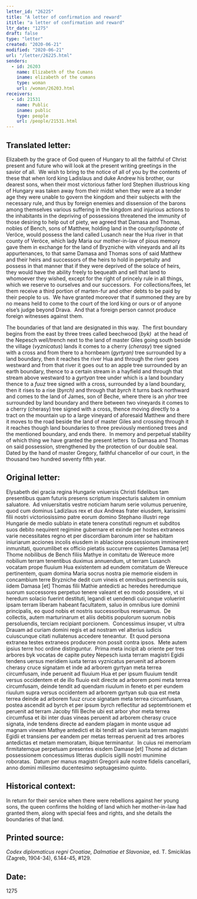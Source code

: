 ```yaml
---
letter_id: "26225"
title: "A letter of confirmation and reward"
ititle: "a letter of confirmation and reward"
ltr_date: "1275"
draft: false
type: "letter"
created: "2020-06-21"
modified: "2020-06-21"
url: "/letter/26225.html"
senders:
  - id: 26203
    name: Elizabeth of the Cumans
    iname: elizabeth of the cumans
    type: woman
    url: /woman/26203.html
receivers:
  - id: 21531
    name: Public
    iname: public
    type: people
    url: /people/21531.html
---
```

<h2> Translated letter:</h2><p>Elizabeth by the grace of God queen of Hungary to all the faithful of Christ present and future who will look at the present writing greetings in the savior of all.&nbsp; We wish to bring to the notice of all of you by the contents of these that when lord king Ladislaus and duke Andrew his brother, our dearest sons, when their most victorious father lord Stephen illustrious king of Hungary was taken away from their midst when they were at a tender age they were unable to govern the kingdom and their subjects with the necessary rule, and thus by foreign enemies and dissension of the barons among themselves various suffering in the kingdom and injurious actions to the inhabitants in the depriving of possessions threatened the immunity of those desiring to help out of piety, we agreed that Damasa and Thomas, nobles of Bench, sons of Matthew, holding land in the county<i>/ispánate</i> of Veröce, would possess the land called Lusanch near the Hua river in that county of Veröce, which lady Maria our mother-in-law of pious memory gave them in exchange for the land of Bryzniche with vineyards and all its appurtenances, to that same Damasa and Thomas sons of said Matthew and their heirs and successors of the heirs to hold in perpetuity and possess in that manner that if they were deprived of the solace of heirs, they would have the ability freely to bequeath and sell that land to whomoever they wished, except for the right of princely rule in all things, which we reserve to ourselves and our successors.&nbsp; For collections/fees, let them receive a third portion of marten-fur and other debts to be paid by their people to us.&nbsp; We have granted moreover that if summoned they are by no means held to come to the court of the lord king or ours or of anyone else’s judge beyond Drava.&nbsp; And that a foreign person cannot produce foreign witnesses against them.&nbsp;</p><p>The boundaries of that land are designated in this way.&nbsp; The first boundary begins from the east by three trees called beechwood (<i>byk) </i>&nbsp;at the head of the Nepesch well/trench next to the land of master Giles going south beside the village (<i>vyznicatus</i>) lands it comes to a cherry (<i>cherasy</i>) tree signed with a cross and from there to a hornbeam (<i>gyrtyan)</i> tree surrounded by a land boundary, then it reaches the river Hua and through the river goes westward and from that river it goes out to an apple tree surrounded by an earth boundary, thence to a certain stream in a hayfield and through that stream above westward to a <i>gyrtyan </i>tree under which is a land boundary thence to a <i>fuuz</i> tree signed with a cross, surrounded by a land boundary, then it rises to a rise (<i>byrch) </i>and through that <i>byrch</i> it turns back northward and comes to the land of James, son of Beche, where there is an <i>yhor </i>tree surrounded by land boundary and there between two vineyards it comes to a cherry (cherasy) tree signed with a cross, thence moving directly to a tract on the mountain up to a large vineyard of aforesaid Matthew and there it moves to the road beside the land of master Giles and crossing through it it reaches though land boundaries to three previously mentioned trees and the mentioned boundary, and ends there.&nbsp; In memory and perpetual stability of which thing we have granted the present letters&nbsp; to Damasa and Thomas on said possession, strengthened by the protection of our double seal.&nbsp; Dated by the hand of master Gregory, faithful chancellor of our court, in the thousand two hundred seventy fifth year.</p><h2 class="mt-4"> Original letter:</h2><p>Elysabeth dei gracia regina Hungarie vniuersis Christi fidelibus tam presentibus quam futuris presens scriptum inspecturis salutem in omnium saluatore. &nbsp;Ad vniuersitatis vestre noticiam harum serie volumus peruenire, quod cum dominus Ladizlaus rex et dux Andreas frater eiusdem, karissimi filii nostri victoriosissimo patre eorum domino Stephano illustri rege Hungarie de medio sublato in etate tenera constituti regnum et subditos suos debito nequirent regimine gubernare et exinde per hostes extraneos varie necessitates regno et per discordiam baronum inter se habitam iniuriarum acciones incolis eiusdem in ablacione possessionum imminerent inmunitati, quorumlibet ex officio pietatis succurrere cupientes Damasa [et] Thome nobilibus de Bench filiis Mathye in comitatu de Wereuce more nobilium terram tenentibus duximus annuendum, ut terram Lusanch vocatam prope fluuium Hua existentem ad eundem comitatum de Wereuce pertinentem, quam domina Maria socrus nostra pie memorie eisdem in concambium terre Bryzniche dedit cum vineis et omnibus pertinenciis suis, iidem Damasa [et] Thomas filii Mathie antedicti ac heredes heredumque suorum successores perpetuo tenere valeant et eo modo possidere, vt si heredum solacio fuerint destituti, legandi et uendendi cuicunque voluerint ipsam terram liberam habeant facultatem, saluo in omnibus iure dominii principalis, eo quod nobis et nostris successoribus reseruamus.&nbsp; De collectis, autem marturinarum et aliis debitis populorum suorum nobis persoluendis, terciam recipiant porcionem.&nbsp; Concessimus insuper, vt ultra Drauam ad curiam domini regis et ad nostram vel alterius iudicis cuiuscunque citati nullatenus accedere teneantur.&nbsp; Et quod persona extranea testes extraneos producere non possit contra ipsos.&nbsp; Mete autem ipsius terre hoc ordine distinguntur.&nbsp; Prima meta incipit ab oriente per tres arbores byk vocatas de capite putey Nepesch iuxta terram magistri Egidii tendens uersus meridiem iuxta terras vyznicatus peruenit ad arborem cherasy cruce signatam et inde ad arborem gyrtyan meta terrea circumfusam, inde peruenit ad fluuium Hua et per ipsum fluuium tendit versus occidentem et de illo fluuio exit directe ad arborem pomi meta terrea circumfusam, deinde tendit ad quendam riuulum in feneto et per eundem riuulum supra versus occidentem ad arborem gyrtyan sub qua est meta terrea deinde ad arborem fuuz cruce signatam meta terrea circumfusam, postea ascendit ad byrch et per ipsum byrch reflectitur ad septemtrionem et peruenit ad terram Jacoby filli Beche ubi est arbor yhor meta terrea circumfusa et ibi inter duas vineas peruenit ad arborem cherasy cruce signata, inde tendens directe ad eandem plagam in monte usque ad magnam vineam Mathye antedicti et ibi tendit ad viam iuxta terram magistri Egidii et transiens per eandem per metas terreas peruenit ad tres arbores antedictas et metam memoratam, ibique terminantur.&nbsp; In cuius rei memoriam firmitatemque perpetuam presentes eisdem Damase [et] Thome ad dictam possessionem concessimus litteras duplicis sigilli nostri munimine roboratas.&nbsp; Datum per manus magistri Gregorii aule nostre fidelis cancellarii, anno domini millesimo ducentesimo septuagesimo quinto.</p><h2 class="mt-4"> Historical context:</h2><p>In return for their service when there were rebellions against her young sons, the queen confirms the holding of land which her mother-in-law had granted them, along with special fees and rights, and she details the boundaries of that land.</p><h2 class="mt-4"> Printed source:</h2><p><i>Codex diplomaticus regni Croatiae, Dalmatiae et Slavoniae</i>, ed. T. Smiciklas (Zagreb, 1904-34), 6.144-45, #129.&nbsp;&nbsp;</p><h2 class="mt-4"> Date:</h2>1275